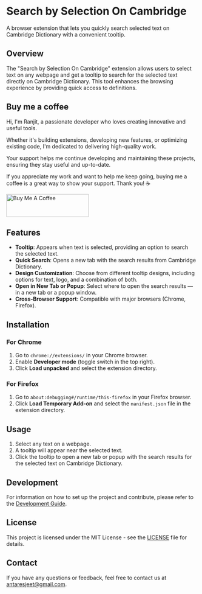 # Search by Selection On Cambridge

A browser extension that lets you quickly search selected text on Cambridge Dictionary with a convenient tooltip.

## Overview

The "Search by Selection On Cambridge" extension allows users to select text on any webpage and get a tooltip to search for the selected text directly on Cambridge Dictionary. This tool enhances the browsing experience by providing quick access to definitions.

## Buy me a coffee

Hi, I'm Ranjit, a passionate developer who loves creating innovative and useful tools.

Whether it's building extensions, developing new features, or optimizing existing code, I'm dedicated to delivering high-quality work.

Your support helps me continue developing and maintaining these projects, ensuring they stay useful and up-to-date.

If you appreciate my work and want to help me keep going, buying me a coffee is a great way to show your support. Thank you! :coffee:

<a href="https://www.buymeacoffee.com/antaresjeet" target="_blank"><img src="https://cdn.buymeacoffee.com/buttons/v2/default-yellow.png" alt="Buy Me A Coffee" style="height: 60px !important;width: 217px !important;" ></a>

## Features

- **Tooltip**: Appears when text is selected, providing an option to search the selected text.
- **Quick Search**: Opens a new tab with the search results from Cambridge Dictionary.
- **Design Customization**: Choose from different tooltip designs, including options for text, logo, and a combination of both.
- **Open in New Tab or Popup**: Select where to open the search results — in a new tab or a popup window.
- **Cross-Browser Support**: Compatible with major browsers (Chrome, Firefox).

## Installation

### For Chrome

1. Go to `chrome://extensions/` in your Chrome browser.
2. Enable **Developer mode** (toggle switch in the top right).
3. Click **Load unpacked** and select the extension directory.

### For Firefox

1. Go to `about:debugging#/runtime/this-firefox` in your Firefox browser.
2. Click **Load Temporary Add-on** and select the `manifest.json` file in the extension directory.

## Usage

1. Select any text on a webpage.
2. A tooltip will appear near the selected text.
3. Click the tooltip to open a new tab or popup with the search results for the selected text on Cambridge Dictionary.

## Development

For information on how to set up the project and contribute, please refer to the [Development Guide](development.md).

## License

This project is licensed under the MIT License - see the [LICENSE](LICENSE) file for details.

## Contact

If you have any questions or feedback, feel free to contact us at [antaresjeet@gmail.com](mailto:antaresjeet@gmail.com).

